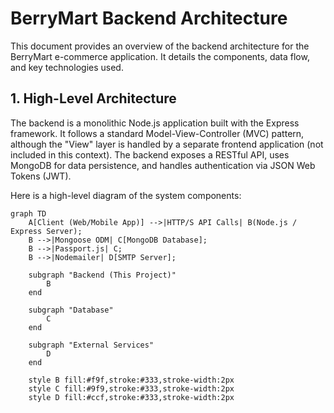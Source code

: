 # BerryMart Backend Architecture

This document provides an overview of the backend architecture for the BerryMart e-commerce application. It details the components, data flow, and key technologies used.

## 1. High-Level Architecture

The backend is a monolithic Node.js application built with the Express framework. It follows a standard Model-View-Controller (MVC) pattern, although the "View" layer is handled by a separate frontend application (not included in this context). The backend exposes a RESTful API, uses MongoDB for data persistence, and handles authentication via JSON Web Tokens (JWT).

Here is a high-level diagram of the system components:

```mermaid
graph TD
    A[Client (Web/Mobile App)] -->|HTTP/S API Calls| B(Node.js / Express Server);
    B -->|Mongoose ODM| C[MongoDB Database];
    B -->|Passport.js| C;
    B -->|Nodemailer| D[SMTP Server];

    subgraph "Backend (This Project)"
        B
    end

    subgraph "Database"
        C
    end

    subgraph "External Services"
        D
    end

    style B fill:#f9f,stroke:#333,stroke-width:2px
    style C fill:#9f9,stroke:#333,stroke-width:2px
    style D fill:#ccf,stroke:#333,stroke-width:2px
